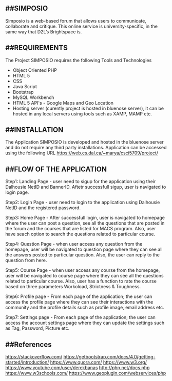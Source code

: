 ﻿##SIMPOSIO
-----------------
Simposio is a web-based forum that allows users to communicate, collaborate and critique. 
This online service is university-specific, in the same way that D2L’s Brightspace is.

##REQUIREMENTS
-----------------
The Project SIMPOSIO requires the following Tools and Technologies

* Object Oriented PHP
* HTML 5
* CSS
* Java Script
* Bootstrap
* MySQL Workbench
* HTML 5 API's - Google Maps and Geo Location
* Hosting server (curently project is hosted in bluenose server), it can be hosted in any local servers using tools such as XAMP, MAMP etc.

##INSTALLATION
-----------------
The Application SIMPOSIO is developed and hosted in the bluenose server and do not require any third party installations. Application can be accessed using the following URL
            https://web.cs.dal.ca/~marya/csci5709/project/ 

##FLOW OF THE APPLICATION
------------------------------
Step1: Landing Page - user need to sigup for the application using their Dalhousie NetID and BannerID. Aftetr successfull sigup, user is navigated to login page.

Step2: Login Page - user need to login to the application using Dalhousie NetID and the registered password.

Step3: Home Page - After successfull login, user is navigated to homepage where the user can post a question, see all the questions that are posted in the forum and the courses that are listed for MACS program.  Also, user have seach option to search the questions related to particular course.

Step4: Question Page - when user access any question from the homepage, user will be navigated to question page where they can see all the answers posted to  particular question. Also, the user can reply to the question from here.

Step5: Course Page - when user access any course from the homepage, user will be navigated to course page where they can see all the questions related to particular course. Also, user has a function to rate the course based on three parameters Workoload, Strictness & Toughness.

Step6: Profile page - From each page of the application; the user can access the profile page where they can see their interactions with the community and the profile details such as profile image, email address etc. 

Step7: Settings page - From each page of the application; the user can access the account settings page where they can update the settings such as Tag, Password, Picture etc.

##References
-------------------
https://stackoverflow.com/
https://getbootstrap.com/docs/4.0/getting-started/introduction/
https://www.quora.com/
https://www.w3.org/
https://www.youtube.com/user/derekbanas
http://php.net/docs.php
https://www.w3schools.com/
https://www.geoplugin.com/webservices/php